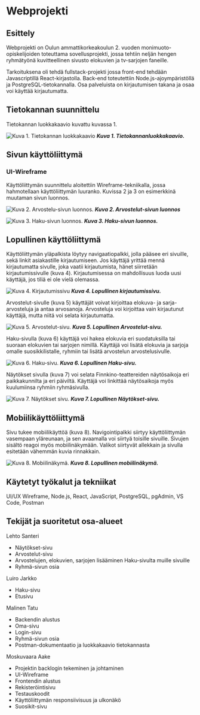 # Webprojekti

## Esittely 

Webprojekti on Oulun ammattikorkeakoulun 2. vuoden monimuoto-opiskelijoiden toteuttama sovellusprojekti, jossa tehtiin neljän hengen ryhmätyönä kuvitteellinen sivusto elokuvien ja tv-sarjojen faneille.  

Tarkoituksena oli tehdä fullstack-projekti jossa front-end tehdään Javascriptillä React-kirjastolla. Back-end toteutettiin Node.js-ajoympäristöllä ja PostgreSQL-tietokannalla. Osa palveluista on kirjautumisen takana ja osaa voi käyttää kirjautumatta. 


## Tietokannan suunnittelu

Tietokannan luokkakaavio kuvattu kuvassa 1.

![Kuva 1. Tietokannan luokkakaavio](/documents/er-diagram/ER-Diagram.png)
***Kuva 1. Tietokannanluokkakaavio.***


## Sivun käyttöliittymä 

### UI-Wireframe 

Käyttöliittymän suunnittelu aloitettiin Wireframe-tekniikalla, jossa hahmotellaan käyttöliittymän luuranko. Kuvissa 2 ja 3 on esimerkkinä muutaman sivun luonnos. 

![Kuva 2. Arvostelu-sivun luonnos.](/documents/UI-Wireframe/ui_arvostelut.png)
***Kuva 2. Arvostelut-sivun luonnos***

![Kuva 3. Haku-sivun luonnos.](/documents/UI-Wireframe/ui_haku.png)
***Kuva 3. Haku-sivun luonnos.***

## Lopullinen käyttöliittymä 

Käyttöliittymän yläpalkista löytyy navigaatiopalkki, jolla pääsee eri sivuille, sekä linkit asiakastille kirjautumiseen.  Jos käyttäjä yrittää mennä kirjautumatta sivulle, joka vaatii kirjautumista, hänet siirretään kirjautumissivulle (kuva 4). Kirjautumisessa on mahdollisuus luoda uusi käyttäjä, jos tiliä ei ole vielä olemassa. 

![Kuva 4. Kirjautumissivu](/documents/Final-UI/finalui_kirjaudu.png)
***Kuva 4. Lopullinen kirjautumissivu.***

Arvostelut-sivulle (kuva 5) käyttäjät voivat kirjoittaa elokuva- ja sarja-arvosteluja ja antaa arvosanoja. Arvosteluja voi kirjoittaa vain kirjautunut käyttäjä, mutta niitä voi selata kirjautumatta.

![Kuva 5. Arvostelut-sivu.](/documents/Final-UI/finalui_arvostelut.png)
***Kuva 5. Lopullinen Arvostelut-sivu.***

Haku-sivulla (kuva 6) käyttäjä voi hakea elokuvia eri suodatuksilla tai suoraan elokuvien tai sarjojen nimillä. Käyttäjä voi lisätä elokuvia ja sarjoja omalle suosikkilistalle, ryhmiin tai lisätä arvostelun arvostelusivulle. 

![Kuva 6. Haku-sivu.](/documents/Final-UI/finalui_arvostelut.png)
***Kuva 6. Lopullinen Haku-sivu.***

Näytökset sivulla (kuva 7) voi selata Finnkino-teattereiden näytösaikoja eri paikkakunnilta ja eri päiviltä. Käyttäjä voi linkittää näytösaikoja myös kuulumiinsa ryhmiin ryhmäsivulla. 

![Kuva 7. Näytökset sivu.](/documents/Final-UI/finalui_naytokset.png)
***Kuva 7. Lopullinen Näytökset-sivu.***

## Mobiilikäyttöliittymä 

Sivu tukee mobiilikäyttöä (kuva 8). Navigointipalkki siirtyy käyttöliittymän vasempaan yläreunaan, ja sen avaamalla voi siirtyä toisille sivuille. Sivujen sisältö reagoi myös mobiilinäkymään. Valikot siirtyvät allekkain ja sivulla esitetään vähemmän kuvia rinnakkain. 

![Kuva 8. Mobiilinäkymä.](/documents/Final-UI/finalui_mobiili.png)
***Kuva 8. Lopullinen mobiilinäkymä.***

## Käytetyt työkalut ja tekniikat 

UI/UX Wireframe, Node.js, React, JavaScript, PostgreSQL, pgAdmin, VS Code, Postman 

## Tekijät ja suoritetut osa-alueet 

Lehto Santeri 

- Näytökset-sivu 
- Arvostelut-sivu 
- Arvostelujen, elokuvien, sarjojen lisääminen Haku-sivulta muille sivuille 
- Ryhmä-sivun osia

Luiro Jarkko 

- Haku-sivu 
- Etusivu 

Malinen Tatu 

- Backendin alustus 
- Oma-sivu 
- Login-sivu 
- Ryhmä-sivun osia
- Postman-dokumentaatio ja luokkakaavio tietokannasta

Moskuvaara Aake 

- Projektin backlogin tekeminen ja johtaminen 
- UI-Wireframe 
- Frontendin alustus 
- Rekisteröintisivu 
- Testauskoodit 
- Käyttöliittymän responsiivisuus ja ulkonäkö 
- Suosikit-sivu